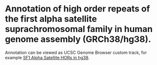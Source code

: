 # Annotation of high order repeats of the first alpha satellite suprachromosomal family in human genome assembly (GRCh38/hg38).

Annotation can be viewed as UCSC Genome Browser custom track,
for example [SF1 Alpha Satellite HORs in hg38](https://genome.ucsc.edu/cgi-bin/hgTracks?db=hg38&hgt.customText=https://raw.github.com/enigene/Files-and-scripts-used-in-SF1-HORs-in-hg38-article/master/track/nhmmer-AS-SF-HORs-SF1-divergent-hmmer3.0-vs-GCA_000001405.15_GRCh38_genomic_acc2chr-tbl-UCSCnames-t281.bed).
